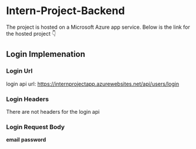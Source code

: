 # Intern-Project-Backend

The project is hosted on a Microsoft Azure app service. Below is the link for the hosted project :point_down:


## Login Implemenation

### Login Url
login api url: https://internprojectapp.azurewebsites.net/api/users/login

### Login Headers
There are not headers for the login api

### Login Request Body
**email**
**password**
